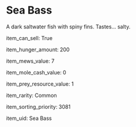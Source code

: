 # Sea Bass

A dark saltwater fish with spiny fins. Tastes... salty.

item_can_sell: True

item_hunger_amount: 200

item_mews_value: 7

item_mole_cash_value: 0

item_prey_resource_value: 1

item_rarity: Common

item_sorting_priority: 3081

item_uid: Sea Bass
